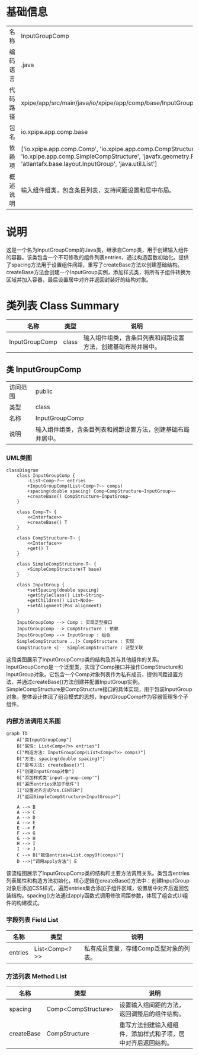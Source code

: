 # 基础信息

|      |      |
|------|------|
| 名称 | InputGroupComp |
| 编码语言 | .java |
| 代码路径 | xpipe/app/src/main/java/io/xpipe/app/comp/base/InputGroupComp.java |
| 包名 | io.xpipe.app.comp.base |
| 依赖项 | ['io.xpipe.app.comp.Comp', 'io.xpipe.app.comp.CompStructure', 'io.xpipe.app.comp.SimpleCompStructure', 'javafx.geometry.Pos', 'atlantafx.base.layout.InputGroup', 'java.util.List'] |
| 概述说明 | 输入组件组类，包含条目列表，支持间距设置和居中布局。 |

# 说明

这是一个名为InputGroupComp的Java类，继承自Comp类，用于创建输入组件的容器。该类包含一个不可修改的组件列表entries，通过构造函数初始化。提供了spacing方法用于设置组件间距，重写了createBase方法以创建基础结构。createBase方法会创建一个InputGroup实例，添加样式类，将所有子组件转换为区域并加入容器，最后设置居中对齐并返回封装好的结构对象。

# 类列表 Class Summary

| 名称   | 类型  | 说明 |
|-------|------|-------------|
| InputGroupComp | class | 输入组件组类，含条目列表和间距设置方法，创建基础布局并居中。 |



## 类 InputGroupComp

|      |      |
|------|------|
| 访问范围 | public |
| 类型 | class |
| 名称 | InputGroupComp |
| 说明 | 输入组件组类，含条目列表和间距设置方法，创建基础布局并居中。 |


### UML类图

```mermaid
classDiagram
    class InputGroupComp {
        -List~Comp~?~~ entries
        +InputGroupComp(List~Comp~?~~ comps)
        +spacing(double spacing) Comp~CompStructure~InputGroup~~
        +createBase() CompStructure~InputGroup~
    }

    class Comp~T~ {
        <<Interface>>
        +createBase() T
    }

    class CompStructure~T~ {
        <<Interface>>
        +get() T
    }

    class SimpleCompStructure~T~ {
        +SimpleCompStructure(T base)
    }

    class InputGroup {
        +setSpacing(double spacing)
        +getStyleClass() List~String~
        +getChildren() List~Node~
        +setAlignment(Pos alignment)
    }

    InputGroupComp --> Comp : 实现泛型接口
    InputGroupComp --> CompStructure : 依赖
    InputGroupComp --> InputGroup : 组合
    SimpleCompStructure ..|> CompStructure : 实现
    CompStructure <|-- SimpleCompStructure : 泛型关联
```

这段类图展示了InputGroupComp类的结构及其与其他组件的关系。InputGroupComp是一个泛型类，实现了Comp接口并操作CompStructure和InputGroup对象。它包含一个Comp对象列表作为私有成员，提供间距设置方法，并通过createBase()方法创建并配置InputGroup实例。SimpleCompStructure是CompStructure接口的具体实现，用于包装InputGroup对象。整体设计体现了组合模式的思想，InputGroupComp作为容器管理多个子组件。


### 内部方法调用关系图

```mermaid
graph TD
    A["类InputGroupComp"]
    B["属性: List<Comp<?>> entries"]
    C["构造方法: InputGroupComp(List<Comp<?>> comps)"]
    D["方法: spacing(double spacing)"]
    E["重写方法: createBase()"]
    F["创建InputGroup对象"]
    G["添加样式类'input-group-comp'"]
    H["遍历entries添加子组件"]
    I["设置对齐方式Pos.CENTER"]
    J["返回SimpleCompStructure<InputGroup>"]

    A --> B
    A --> C
    A --> D
    A --> E
    E --> F
    F --> G
    G --> H
    H --> I
    I --> J
    C --> B["赋值entries=List.copyOf(comps)"]
    D -->|"调用apply方法"| E
```

该流程图展示了InputGroupComp类的结构和主要方法调用关系。类包含entries列表属性和构造方法初始化，核心逻辑在createBase()方法中：创建InputGroup对象后添加CSS样式，遍历entries集合添加子组件区域，设置居中对齐后返回包装结构。spacing()方法通过apply函数式调用修改间距参数，体现了组合式UI组件的构建模式。

### 字段列表 Field List

| 名称  | 类型  | 说明 |
|-------|-------|------|
| entries | List<Comp<?>> | 私有成员变量，存储Comp泛型对象的列表。 |

### 方法列表 Method List

| 名称  | 类型  | 说明 |
|-------|-------|------|
| spacing | Comp<CompStructure<InputGroup>> | 设置输入组间距的方法，返回调整后的组件结构。 |
| createBase | CompStructure<InputGroup> | 重写方法创建输入组组件，添加样式和子项，居中对齐后返回结构。 |




